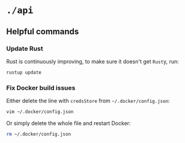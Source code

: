 # `./api`

## Helpful commands

### Update Rust

Rust is continuously improving, to make sure it doesn't get `Rust`y, run:

```sh
rustup update
```

### Fix Docker build issues

Either delete the line with `credsStore` from `~/.docker/config.json`:

```sh
vim ~/.docker/config.json
```

Or simply delete the whole file and restart Docker:

```sh
rm ~/.docker/config.json
```
